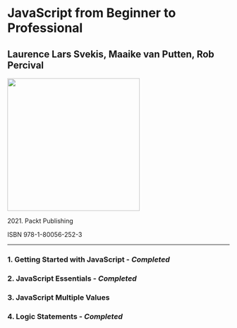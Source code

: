<h1>JavaScript from Beginner to Professional</h1>
<h2>Laurence Lars Svekis, Maaike van Putten, Rob Percival</h2>
<img src="https://images-na.ssl-images-amazon.com/images/S/compressed.photo.goodreads.com/books/1646712519i/60572373.jpg" height="300px" alt="">
<p>2021. Packt Publishing</p>
<p>ISBN 978-1-80056-252-3</p>
<hr>
<h3>1. Getting Started with JavaScript - <em>Completed</em></h3>
<h3>2. JavaScript Essentials - <em>Completed</em></h3>
<h3>3. JavaScript Multiple Values</h3>
<h3>4. Logic Statements - <em>Completed</em></h3>
